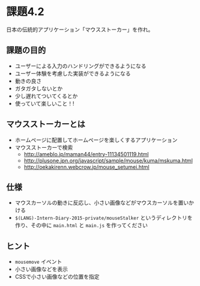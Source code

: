 課題4.2
================================================================

日本の伝統的アプリケーション「マウスストーカー」を作れ。

## 課題の目的

* ユーザーによる入力のハンドリングができるようになる
* ユーザー体験を考慮した実装ができるようになる
 * 動きの良さ
 * ガタガタしないとか
 * 少し遅れてついてくるとか
* 使っていて楽しいこと！!


## マウスストーカーとは

- ホームページに配置してホームページを楽しくするアプリケーション
- マウスストーカーで検索
  - http://ameblo.jp/maman44/entry-11134501119.html
  - http://plusone.jpn.org/javascript/sample/mouse/kuma/mskuma.html
  - http://oekakirenn.webcrow.jp/mouse_setumei.html


## 仕様

- マウスカーソルの動きに反応し、小さい画像などがマウスカーソルを置いかける
- `$(LANG)-Intern-Diary-2015-private/mouseStalker` というディレクトリを作り、その中に `main.html` と `main.js` を作ってください


## ヒント

+ `mousemove` イベント
+ 小さい画像などを表示
+ CSSで小さい画像などの位置を指定
